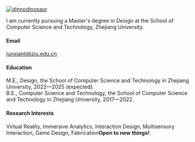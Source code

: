 

[![dinnodinosaur](https://img.shields.io/badge/dinnodinosaur-github-blue?logo=github)](https://github.com/dinnodinosaur)

I am currently pursuing a Master's degree in Design at the School of Computer Science and Technology, Zhejiang University.

#### Email
junxianli@zju.edu.cn

#### Education
M.E., Design, the School of Computer Science and Technology in Zhejiang University, 2022—2025 (expected).\
B.E., Computer Science and Technology, the School of Computer Science and Technology in Zhejiang University, 2017—2022.

#### Research Interests
Virtual Reality,  Immersive Analytics, Interaction Design, Multisensory Interaction, Game Design, Fabrication<strong>Open to new things!</strong>.